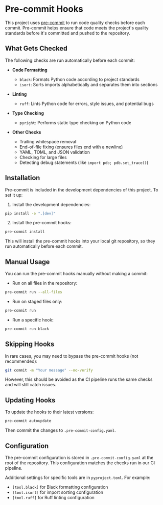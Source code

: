 # Pre-commit Hooks

This project uses [pre-commit](https://pre-commit.com/) to run code quality checks before each commit. Pre-commit helps ensure that code meets the project's quality standards before it's committed and pushed to the repository.

## What Gets Checked

The following checks are run automatically before each commit:

- **Code Formatting**
  - `black`: Formats Python code according to project standards
  - `isort`: Sorts imports alphabetically and separates them into sections

- **Linting**
  - `ruff`: Lints Python code for errors, style issues, and potential bugs

- **Type Checking**
  - `pyright`: Performs static type checking on Python code

- **Other Checks**
  - Trailing whitespace removal
  - End-of-file fixing (ensures files end with a newline)
  - YAML, TOML, and JSON validation
  - Checking for large files
  - Detecting debug statements (like `import pdb; pdb.set_trace()`)

## Installation

Pre-commit is included in the development dependencies of this project. To set it up:

1. Install the development dependencies:

```bash
pip install -e ".[dev]"
```

2. Install the pre-commit hooks:

```bash
pre-commit install
```

This will install the pre-commit hooks into your local git repository, so they run automatically before each commit.

## Manual Usage

You can run the pre-commit hooks manually without making a commit:

- Run on all files in the repository:
```bash
pre-commit run --all-files
```

- Run on staged files only:
```bash
pre-commit run
```

- Run a specific hook:
```bash
pre-commit run black
```

## Skipping Hooks

In rare cases, you may need to bypass the pre-commit hooks (not recommended):

```bash
git commit -m "Your message" --no-verify
```

However, this should be avoided as the CI pipeline runs the same checks and will still catch issues.

## Updating Hooks

To update the hooks to their latest versions:

```bash
pre-commit autoupdate
```

Then commit the changes to `.pre-commit-config.yaml`.

## Configuration

The pre-commit configuration is stored in `.pre-commit-config.yaml` at the root of the repository. This configuration matches the checks run in our CI pipeline.

Additional settings for specific tools are in `pyproject.toml`. For example:
- `[tool.black]` for Black formatting configuration
- `[tool.isort]` for import sorting configuration
- `[tool.ruff]` for Ruff linting configuration
